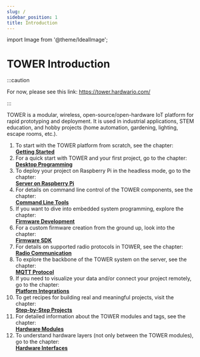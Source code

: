 ```yaml
---
slug: /
sidebar_position: 1
title: Introduction
---
```

import Image from '@theme/IdealImage';

# TOWER Introduction

:::caution

For now, please see this link: https://tower.hardwario.com/

:::

TOWER is a modular, wireless, open-source/open-hardware IoT platform for rapid prototyping and deployment.
It is used in industrial applications, STEM education, and hobby projects (home automation, gardening, lighting, escape rooms, etc.).

1. To start with the TOWER platform from scratch, see the chapter:<br/>
    [**Getting Started**](category/getting-started)
2. For a quick start with TOWER and your first project, go to the chapter:<br/>
    [**Desktop Programming**](category/desktop-programming)
3. To deploy your project on Raspberry Pi in the headless mode, go to the chapter:<br/>
    [**Server on Raspberry Pi**](server-raspberry-pi)
4. For details on command line control of the TOWER components, see the chapter:<br/>
    [**Command Line Tools**](command-line-tools)
5. If you want to dive into embedded system programming, explore the chapter:<br/>
    [**Firmware Development**](firmware-development)
6. For a custom firmware creation from the ground up, look into the chapter:<br/>
    [**Firmware SDK**](firmware-sdk)
7. For details on supported radio protocols in TOWER, see the chapter:<br/>
    [**Radio Communication**](radio-communication)
8. To explore the backbone of the TOWER system on the server, see the chapter:<br/>
    [**MQTT Protocol**](category/mqtt-protocol)
9.  If you need to visualize your data and/or connect your project remotely, go to the chapter:<br/>
    [**Platform Integrations**](category/platform-integrations)
10. To get recipes for building real and meaningful projects, visit the chapter:<br/>
    [**Step-by-Step Projects**](step-by-step-projects)
11. For detailed information about the TOWER modules and tags, see the chapter:<br/>
    [**Hardware Modules**](hardware-modules)
12. To understand hardware layers (not only between the TOWER modules), go to the chapter:<br/>
    [**Hardware Interfaces**](category/hardware-interfaces)
